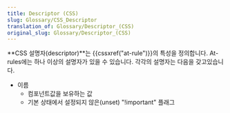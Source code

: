```yaml
---
title: Descriptor (CSS)
slug: Glossary/CSS_Descriptor
translation_of: Glossary/Descriptor_(CSS)
original_slug: Glossary/Descriptor_(CSS)
---
```


**CSS 설명자(descriptor)**는 {{cssxref("at-rule")}}의 특성을 정의합니다. At-rules에는 하나 이상의 설명자가 있을 수 있습니다. 각각의 설명자는 다음을 갖고있습니다.


- 이름
  - 컴포넌트값을 보유하는 값
  - 기본 상태에서 설정되지 않은(unset) "!important" 플래그
